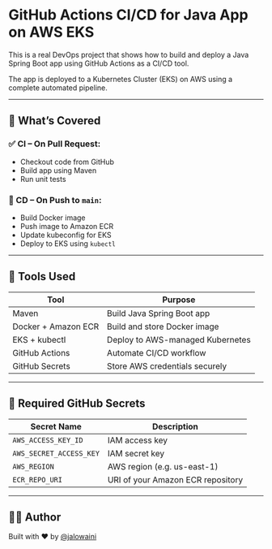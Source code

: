 # GitHub Actions CI/CD for Java App on AWS EKS

This is a real DevOps project that shows how to build and deploy a Java Spring Boot app using GitHub Actions as a CI/CD tool.

The app is deployed to a Kubernetes Cluster (EKS) on AWS using a complete automated pipeline.

---

## 📌 What’s Covered

### ✅ CI – On Pull Request:
- Checkout code from GitHub
- Build app using Maven
- Run unit tests

### 🚀 CD – On Push to `main`:
- Build Docker image
- Push image to Amazon ECR
- Update kubeconfig for EKS
- Deploy to EKS using `kubectl`

---

## 🧰 Tools Used

| Tool               | Purpose                                |
|--------------------|----------------------------------------|
| Maven              | Build Java Spring Boot app             |
| Docker + Amazon ECR| Build and store Docker image           |
| EKS + kubectl      | Deploy to AWS-managed Kubernetes       |
| GitHub Actions     | Automate CI/CD workflow                |
| GitHub Secrets     | Store AWS credentials securely         |

---

## 🔐 Required GitHub Secrets

| Secret Name             | Description                       |
|-------------------------|-----------------------------------|
| `AWS_ACCESS_KEY_ID`     | IAM access key                    |
| `AWS_SECRET_ACCESS_KEY` | IAM secret key                    |
| `AWS_REGION`            | AWS region (e.g. us-east-1)       |
| `ECR_REPO_URI`          | URI of your Amazon ECR repository |


---

## 👨‍💻 Author

Built with ❤️ by [@jalowaini](https://github.com/jalowaini)
